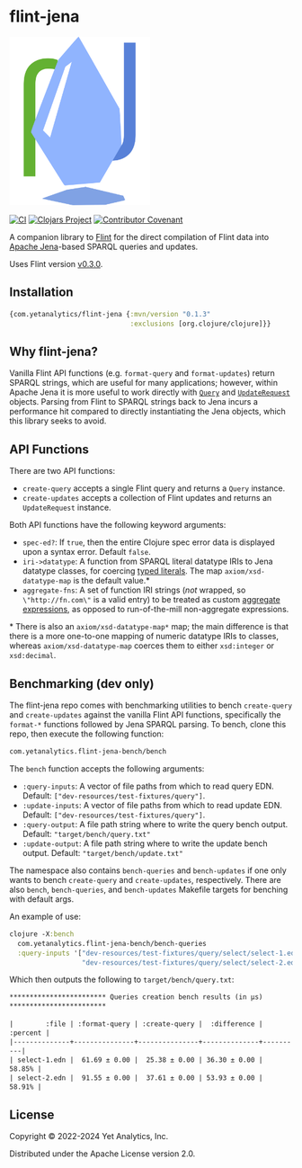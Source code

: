 # flint-jena

<img src="logo/logo.svg" alt="Flint Jena Logo" width="250px" />

[![CI](https://github.com/yetanalytics/flint-jena/actions/workflows/test.yml/badge.svg)](https://github.com/yetanalytics/flint-jena/actions/workflows/test.yml)
[![Clojars Project](https://img.shields.io/clojars/v/com.yetanalytics/flint-jena.svg)](https://clojars.org/com.yetanalytics/flint)
[![Contributor Covenant](https://img.shields.io/badge/Contributor%20Covenant-2.1-5e0b73.svg)](CODE_OF_CONDUCT.md)

A companion library to [Flint](https://github.com/yetanalytics/flint) for the direct compilation of Flint data into [Apache Jena](https://jena.apache.org/)-based SPARQL queries and updates.

Uses Flint version [v0.3.0](https://github.com/yetanalytics/flint/releases/tag/v0.3.0).

## Installation

```clojure
{com.yetanalytics/flint-jena {:mvn/version "0.1.3"
                              :exclusions [org.clojure/clojure]}}
```

## Why flint-jena?

Vanilla Flint API functions (e.g. `format-query` and `format-updates`) return SPARQL strings, which are useful for many applications; however, within Apache Jena it is more useful to work directly with [`Query`](https://www.javadoc.io/doc/org.apache.jena/jena-arq/latest/org.apache.jena.arq/org/apache/jena/query/Query.html) and [`UpdateRequest`](https://www.javadoc.io/doc/org.apache.jena/jena-arq/latest/org.apache.jena.arq/org/apache/jena/update/UpdateRequest.html) objects. Parsing from Flint to SPARQL strings back to Jena incurs a performance hit compared to directly instantiating the Jena objects, which this library seeks to avoid.

## API Functions

There are two API functions:
- `create-query` accepts a single Flint query and returns a `Query` instance.
- `create-updates` accepts a collection of Flint updates and returns an `UpdateRequest` instance.

Both API functions have the following keyword arguments:
- `spec-ed?`: If `true`, then the entire Clojure spec error data is displayed upon a syntax error. Default `false`.
- `iri->datatype`: A function from SPARQL literal datatype IRIs to Jena datatype classes, for coercing [typed literals](https://jena.apache.org/documentation/notes/typed-literals.html). The map `axiom/xsd-datatype-map` is the default value.\*
- `aggregate-fns`: A set of function IRI strings (_not_ wrapped, so `\"http://fn.com\"` is a valid entry) to be treated as custom [aggregate expressions](https://jena.apache.org/documentation/query/group-by.html), as opposed to run-of-the-mill non-aggregate expressions.

\* There is also an `axiom/xsd-datatype-map*` map; the main difference is that there is a more one-to-one mapping of numeric datatype IRIs to classes, whereas `axiom/xsd-datatype-map` coerces them to either `xsd:integer` or `xsd:decimal`.

## Benchmarking (dev only)

The flint-jena repo comes with benchmarking utilities to bench `create-query` and `create-updates` against the vanilla Flint API functions, specifically the `format-*` functions followed by Jena SPARQL parsing. To bench, clone this repo, then execute the following function:
```clojure
com.yetanalytics.flint-jena-bench/bench
```
The `bench` function accepts the following arguments:
- `:query-inputs`: A vector of file paths from which to read query EDN. Default: `["dev-resources/test-fixtures/query"]`.
- `:update-inputs`: A vector of file paths from which to read update EDN. Default: `["dev-resources/test-fixtures/query"]`. 
- `:query-output`: A file path string where to write the query bench output. Default: `"target/bench/query.txt"`
- `:update-output`: A file path string where to write the update bench output. Default: `"target/bench/update.txt"`

The namespace also contains `bench-queries` and `bench-updates` if one only wants to bench `create-query` and `create-updates`, respectively. There are also `bench`, `bench-queries`, and `bench-updates` Makefile targets for benching with default args.

An example of use:
```clojure
clojure -X:bench
  com.yetanalytics.flint-jena-bench/bench-queries 
  :query-inputs '["dev-resources/test-fixtures/query/select/select-1.edn" 
                  "dev-resources/test-fixtures/query/select/select-2.edn"]'
```

Which then outputs the following to `target/bench/query.txt`:

```
************************ Queries creation bench results (in µs) ************************

|        :file | :format-query | :create-query |  :difference | :percent |
|--------------+---------------+---------------+--------------+----------|
| select-1.edn |  61.69 ± 0.00 |  25.38 ± 0.00 | 36.30 ± 0.00 |   58.85% |
| select-2.edn |  91.55 ± 0.00 |  37.61 ± 0.00 | 53.93 ± 0.00 |   58.91% |
```

## License

Copyright © 2022-2024 Yet Analytics, Inc.

Distributed under the Apache License version 2.0.
